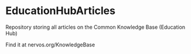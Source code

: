 # EducationHubArticles

Repository storing all articles on the Common Knowledge Base (Education Hub)

Find it at nervos.org/KnowledgeBase
